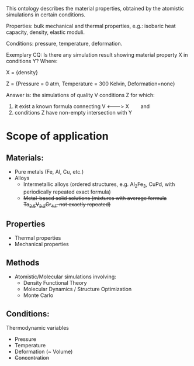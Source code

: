 This ontology describes the material properties, obtained by the atomistic simulations in certain conditions.

Properties: bulk mechanical and thermal properties, e.g.: isobaric heat capacity, density, elastic moduli.

Conditions: pressure, temperature, deformation.

Exemplary CQ:
Is there any simulation result showing material property X in conditions Y? Where:

X = {density}

Z = {Pressure = 0 atm, Temperature = 300 Kelvin, Deformation=none}  

Answer is: the simulations of quality V conditions Z for which:
1) it exist a known formula connecting V <---> X
  and
2) conditions Z have non-empty intersection with Y

# Scope of application

## Materials:
  - Pure metals (Fe, Al, Cu, etc.)
  - Alloys
    - Intermetallic alloys (ordered structures, e.g. Al<sub>2</sub>Fe<sub>3</sub>, CuPd, with periodically repeated exact formula)
    - ~~Metal-based solid solutions (mixtures with average formula Ta<sub>2.5</sub>V<sub>3.2</sub>Cr<sub>4.1</sub>, not exactly repeated)~~
   
## Properties
  - Thermal properties
  - Mechanical properties

## Methods
  - Atomistic/Molecular simulations involving:
    - Density Functional Theory
    - Molecular Dynamics / Structure Optimization
    - Monte Carlo

## Conditions:
Thermodynamic variables
  - Pressure
  - Temperature
  - Deformation (~ Volume)
  - ~~Concentration~~

